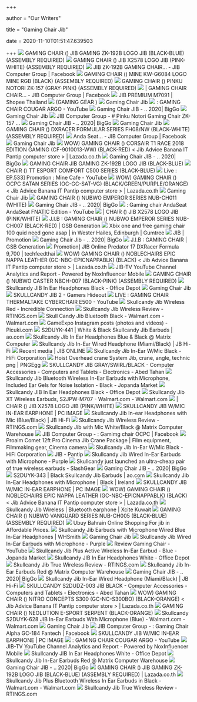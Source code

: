 +++
        
author = "Our Writers"
        
title = "Gaming Chair Jib"
        
date = 2020-11-10T01:51:47.639503
        
+++
[ ![](https://www.jib.co.th/img_master/product/original/2019110817363235694_1.png)](https://www.jib.co.th/img_master/product/original/2019110817363235694_1.png) GAMING CHAIR () JIB GAMING ZK-192B LOGO JIB (BLACK-BLUE)  (ASSEMBLY REQUIRED)
[ ![](https://www.jib.co.th/img_master/product/original/20180713100545_30265_11963954.jpg)](https://www.jib.co.th/img_master/product/original/20180713100545_30265_11963954.jpg) GAMING CHAIR () JIB X2578 LOGO JIB (PINK-WHITE) (ASSEMBLY  REQUIRED)
[ ![](https://lookaside.fbsbx.com/lookaside/crawler/media/?media_id=3445837778791720)](https://lookaside.fbsbx.com/lookaside/crawler/media/?media_id=3445837778791720) JIB ZK-192B GAMING CHAIR... - JIB Computer Group | Facebook
[ ![](https://www.jib.co.th/img_master/product/original/2020010411203336141_1.jpg)](https://www.jib.co.th/img_master/product/original/2020010411203336141_1.jpg) GAMING CHAIR () MINE KW-G6084 LOGO MINE RGB (BLACK) (ASSEMBLY  REQUIRED)
[ ![](https://www.jib.co.th/img_master/product/original/2019111913235635778_1.jpg)](https://www.jib.co.th/img_master/product/original/2019111913235635778_1.jpg) GAMING CHAIR () PINKU NOTORI ZK-157 (GRAY-PINK) (ASSEMBLY  REQUIRED)
[ ![](https://lookaside.fbsbx.com/lookaside/crawler/media/?media_id=1111323555576499)](https://lookaside.fbsbx.com/lookaside/crawler/media/?media_id=1111323555576499)  | GAMING CHAIR  CHAIR... - JIB Computer Group | Facebook
[ ![](https://cf.shopee.co.th/file/f097c68163339556e45db7501d96745d)](https://cf.shopee.co.th/file/f097c68163339556e45db7501d96745d)  JIB PREMIUM M7091 | Shopee Thailand
[ ![](https://www.jib.co.th/img_master/product/medium/2020081309082042027_1.jpg?v=420271597289467)](https://www.jib.co.th/img_master/product/medium/2020081309082042027_1.jpg?v=420271597289467)  (GAMING GEAR )
[ ![](https://lookaside.fbsbx.com/lookaside/crawler/media/?media_id=1551061511856129)](https://lookaside.fbsbx.com/lookaside/crawler/media/?media_id=1551061511856129) Gaming Chair Jib
[ ![](https://i.ytimg.com/vi/9I_S8NKzuJo/maxresdefault.jpg)](https://i.ytimg.com/vi/9I_S8NKzuJo/maxresdefault.jpg)   :  GAMING CHAIR  COUGAR ARGO - YouTube
[ ![](https://www.jib.co.th/img_master/product/original/20191223143904_36153_24_1.png?v=361531586318202)](https://www.jib.co.th/img_master/product/original/20191223143904_36153_24_1.png?v=361531586318202) Gaming Chair JIB   - .. 2020| BigGo 
[ ![](https://lookaside.fbsbx.com/lookaside/crawler/media/?media_id=3075341149174720)](https://lookaside.fbsbx.com/lookaside/crawler/media/?media_id=3075341149174720) Gaming Chair Jib
[ ![](https://lookaside.fbsbx.com/lookaside/crawler/media/?media_id=3381854058523426)](https://lookaside.fbsbx.com/lookaside/crawler/media/?media_id=3381854058523426) JIB Computer Group - #  Pinku Notori Gaming Chair ZK-157          ...
[ ![](https://cf.shopee.co.th/file/9956d2ea191553c2e291b02f8a10c4d8)](https://cf.shopee.co.th/file/9956d2ea191553c2e291b02f8a10c4d8) Gaming Chair JIB   - .. 2020| BigGo 
[ ![](https://img.noblechairs.com/pdp/icon-black/icon-features02.jpg?auto=compress%2Cformat&fit=max&q=70&ixlib=imgixjs-3.4.1)](https://img.noblechairs.com/pdp/icon-black/icon-features02.jpg?auto=compress%2Cformat&fit=max&q=70&ixlib=imgixjs-3.4.1) Gaming Chair Jib
[ ![](https://www.jib.co.th/img_master/product/original/20181017162148_22040_24_1.png)](https://www.jib.co.th/img_master/product/original/20181017162148_22040_24_1.png) GAMING CHAIR () DXRACER FORMULAR SERIES FH08/NW (BLACK-WHITE)  (ASSEMBLY REQUIRED)
[ ![](https://lookaside.fbsbx.com/lookaside/crawler/media/?media_id=3888720944503399)](https://lookaside.fbsbx.com/lookaside/crawler/media/?media_id=3888720944503399)   Anda Seat... - JIB Computer Group | Facebook
[ ![](https://lookaside.fbsbx.com/lookaside/crawler/media/?media_id=1776402395943424)](https://lookaside.fbsbx.com/lookaside/crawler/media/?media_id=1776402395943424) Gaming Chair Jib
[ ![](https://th-test-11.slatic.net/p/5a9f3fbdd3880dd230ec045d63da52d0.jpg_720x720q80.jpg_.webp)](https://th-test-11.slatic.net/p/5a9f3fbdd3880dd230ec045d63da52d0.jpg_720x720q80.jpg_.webp) WOW) GAMING CHAIR () CORSAIR T1 RACE 2018 EDITION GAMING  (CF-9010013-WW) (BLACK-RED) < Jib Advice Banana IT Pantip computer store >  | Lazada.co.th
[ ![](https://www.jib.co.th/img_master/product/original/2020061608452940372_1.jpg?v=403721592447520)](https://www.jib.co.th/img_master/product/original/2020061608452940372_1.jpg?v=403721592447520) Gaming Chair JIB   - .. 2020| BigGo 
[ ![](https://www.trakoolstore.com/image/cache/catalog/Gaming%20Gear/GAMING%20CHAIR%20JIB%20GAMING%20ZK-192B%20LOGO%20JIB%20(BLACK-BLUE)-800x800.png)](https://www.trakoolstore.com/image/cache/catalog/Gaming%20Gear/GAMING%20CHAIR%20JIB%20GAMING%20ZK-192B%20LOGO%20JIB%20(BLACK-BLUE)-800x800.png) GAMING CHAIR JIB GAMING ZK-192B LOGO JIB (BLACK-BLUE)
[ ![](https://www.jib.co.th/img_master/product/original/20171011091539_1.jpg)](https://www.jib.co.th/img_master/product/original/20171011091539_1.jpg) CHAIR () TT ESPORT COMFORT C500 SERIES (BLACK-BLUE)
[ ![](https://i.ytimg.com/vi/SFo4vIdKt6c/hqdefault.jpg)](https://i.ytimg.com/vi/SFo4vIdKt6c/hqdefault.jpg) Live  : EP.533] Promotion :  Mine Cafe  - YouTube
[ ![](https://th-test-11.slatic.net/p/d2cf16b83698e228bd2588cf52eedc91.jpg_340x340q80.jpg_.webp)](https://th-test-11.slatic.net/p/d2cf16b83698e228bd2588cf52eedc91.jpg_340x340q80.jpg_.webp) WOW) GAMING CHAIR () OCPC SATAN SERIES (OC-GC-SAT-VG)  (BLACK/GREEN/PURPLE/ORANGE) < Jib Advice Banana IT Pantip computer store >  | Lazada.co.th
[ ![](https://i.ytimg.com/vi/QwZ9Tqh9I9U/maxresdefault.jpg)](https://i.ytimg.com/vi/QwZ9Tqh9I9U/maxresdefault.jpg) Gaming Chair Jib
[ ![](https://www.jib.co.th/img_master/product/original/20190226132049_29818_24_1.png)](https://www.jib.co.th/img_master/product/original/20190226132049_29818_24_1.png) GAMING CHAIR () NUBWO EMPEROR SERIES NUB-CH011 (WHITE)
[ ![](https://www.jib.co.th/img_master/product/original/20200930101306_42918_24_1.png?v=429181601435612)](https://www.jib.co.th/img_master/product/original/20200930101306_42918_24_1.png?v=429181601435612) Gaming Chair JIB   - .. 2020| BigGo 
[ ![](https://i.ytimg.com/vi/qajuj-MJtho/maxresdefault.jpg)](https://i.ytimg.com/vi/qajuj-MJtho/maxresdefault.jpg)   :  Gaming chair  AndaSeat  AndaSeat FNATIC Edition  - YouTube
[ ![](http://sfcapital4.com/shop/image/cache/catalog/4798e3f99aa1b1f0f8ae225f00d3c26c.jpg_1200x1200q80-500x500.jpg)](http://sfcapital4.com/shop/image/cache/catalog/4798e3f99aa1b1f0f8ae225f00d3c26c.jpg_1200x1200q80-500x500.jpg)  | CHAIR () JIB X2578 LOGO JIB (PINK/WHITE)
[ ![](https://gsbgen.com/uploads/201912/20191218053958_0.jpg)](https://gsbgen.com/uploads/201912/20191218053958_0.jpg) J.I.B : GAMING CHAIR () NUBWO EMPEROR SERIES NUB-CH007  (BLACK-RED) | GSB Generation
[ ![](https://i.ebayimg.com/00/s/ODAwWDgwMA==/z/lo0AAOSw8xVfoBPV/$_86.PNG)](https://i.ebayimg.com/00/s/ODAwWDgwMA==/z/lo0AAOSw8xVfoBPV/$_86.PNG) Xbix one and free gaming chair 100 quid need gone asap | in Wester Hailes,  Edinburgh | Gumtree
[ ![](https://promotionlover.com/sites/default/files/styles/poster/public/2020-01/promotion-it-jib.jpg?itok=OpwE1Bi6)](https://promotionlover.com/sites/default/files/styles/poster/public/2020-01/promotion-it-jib.jpg?itok=OpwE1Bi6)  JIB | Promotion
[ ![](https://www.jib.co.th/img_master/product/original/2020061809152940516_1.jpg?v=405161592446983)](https://www.jib.co.th/img_master/product/original/2020061809152940516_1.jpg?v=405161592446983) Gaming Chair Jib   - .. 2020| BigGo 
[ ![](https://gsbgen.com/uploads/201912/20191217112659_0.jpg)](https://gsbgen.com/uploads/201912/20191217112659_0.jpg) J.I.B : GAMING CHAIR | GSB Generation
[ ![](https://i2.wp.com/notebookspec.com/web/wp-content/uploads/2016/03/12813985_1040634205978768_255052153031617020_n-1.png)](https://i2.wp.com/notebookspec.com/web/wp-content/uploads/2016/03/12813985_1040634205978768_255052153031617020_n-1.png) Promotion] JIB Online   Predator 17  DXRacer Formula   9,700  | techfeedthai
[ ![](https://th-test-11.slatic.net/p/b4423e9917fd58a99f887bffd4e7d980.jpg_720x720q80.jpg_.webp)](https://th-test-11.slatic.net/p/b4423e9917fd58a99f887bffd4e7d980.jpg_720x720q80.jpg_.webp) WOW) GAMING CHAIR () NOBLECHAIRS EPIC NAPPA LEATHER  (GC-NBC-EPICNAPPABLK) (BLACK) < Jib Advice Banana IT Pantip computer store  > | Lazada.co.th
[ ![](https://i.ytimg.com/vi/eTzjSRHUA1U/maxresdefault.jpg)](https://i.ytimg.com/vi/eTzjSRHUA1U/maxresdefault.jpg) JIB-TV YouTube Channel Analytics and Report - Powered by NoxInfluencer  Mobile
[ ![](https://www.jib.co.th/img_master/product/original/2020072108585441522_1.jpg)](https://www.jib.co.th/img_master/product/original/2020072108585441522_1.jpg) GAMING CHAIR () NUBWO CASTER NBCH-007 (BLACK-PINK) (ASSEMBLY  REQUIRED)
[ ![](https://media.officedepot.com/image/upload/b_rgb:FFFFFF,c_pad,dpr_1.0,f_auto,h_666,q_auto,w_500/c_pad,h_666,w_500/v1/products/9429613/9429613_p_jib2_black_nomic_snake?pgw=1)](https://media.officedepot.com/image/upload/b_rgb:FFFFFF,c_pad,dpr_1.0,f_auto,h_666,q_auto,w_500/c_pad,h_666,w_500/v1/products/9429613/9429613_p_jib2_black_nomic_snake?pgw=1) Skullcandy JIB In Ear Headphones Black - Office Depot
[ ![](https://m.media-amazon.com/images/I/31WpjiBsQrL._AC_UL400_.jpg)](https://m.media-amazon.com/images/I/31WpjiBsQrL._AC_UL400_.jpg) Gaming Chair Jib
[ ![](https://gh-assets.sgp1.digitaloceanspaces.com/wp-content/uploads/2020/04/14134402/SKULLCANDY-JIB-2-MIAMI-GREEN.jpg)](https://gh-assets.sgp1.digitaloceanspaces.com/wp-content/uploads/2020/04/14134402/SKULLCANDY-JIB-2-MIAMI-GREEN.jpg) SKULLCANDY JIB 2 - Gamers Hideout
[ ![](https://i.ytimg.com/vi/1eFnYGGjM5c/maxresdefault.jpg)](https://i.ytimg.com/vi/1eFnYGGjM5c/maxresdefault.jpg)  LIVE : GAMING CHAIR THERMALTAKE CYBERCHAIR E500 - YouTube
[ ![](https://www.incredible.co.za/media/catalog/product/J/i/Jib_Wireless_S2DUW_K082_Purple_Black_Hero_2bde.jpg)](https://www.incredible.co.za/media/catalog/product/J/i/Jib_Wireless_S2DUW_K082_Purple_Black_Hero_2bde.jpg) Skullcandy Jib Wireless Red - Incredible Connection
[ ![](https://i.rtings.com/images/reviews/headphones/skullcandy/jib/jib-front-small.jpg)](https://i.rtings.com/images/reviews/headphones/skullcandy/jib/jib-front-small.jpg) Skullcandy Jib Wireless Review - RTINGS.com
[ ![](https://i5.walmartimages.com/asr/6145793c-6d2a-4a32-a57b-53e3d49bfdc0_1.a121954585f5f223a83bc910f9b5c87a.jpeg)](https://i5.walmartimages.com/asr/6145793c-6d2a-4a32-a57b-53e3d49bfdc0_1.a121954585f5f223a83bc910f9b5c87a.jpeg) Skull Candy Jib Bluetooth Black - Walmart.com - Walmart.com
[ ![](https://scontent-yyz1-1.cdninstagram.com/v/t51.2885-15/sh0.08/e35/s640x640/82549423_649043202503783_3623214398651118653_n.jpg?_nc_ht=scontent-yyz1-1.cdninstagram.com&_nc_cat=111&_nc_ohc=kYpYFXWojlcAX-KMx-h&oh=c9aabca8339f18568c2986c55fbaab7c&oe=5ECDAC56)](https://scontent-yyz1-1.cdninstagram.com/v/t51.2885-15/sh0.08/e35/s640x640/82549423_649043202503783_3623214398651118653_n.jpg?_nc_ht=scontent-yyz1-1.cdninstagram.com&_nc_cat=111&_nc_ohc=kYpYFXWojlcAX-KMx-h&oh=c9aabca8339f18568c2986c55fbaab7c&oe=5ECDAC56) GameExpo Instagram posts (photos and videos) - Picuki.com
[ ![](https://media.ao.com/en-GB/Productimages/Images/rvLarge/s2duyk-441_skullcandy_headphones_01_l.jpg)](https://media.ao.com/en-GB/Productimages/Images/rvLarge/s2duyk-441_skullcandy_headphones_01_l.jpg) S2DUYK-441 | White & Black Skullcandy Jib Earbuds | ao.com
[ ![](https://matrixwarehouse.co.za/wp-content/uploads/2019/06/S2DUYK-628-02-600x600.png)](https://matrixwarehouse.co.za/wp-content/uploads/2019/06/S2DUYK-628-02-600x600.png) Skullcandy Jib In Ear Headphones Blue & Black @ Matrix Computer
[ ![](https://cdn.shopify.com/s/files/1/0024/9803/5810/products/415413-Product-1-I_800x800.jpg)](https://cdn.shopify.com/s/files/1/0024/9803/5810/products/415413-Product-1-I_800x800.jpg) Skullcandy Jib In-Ear Wired Headphone (Miami/Black) | JB Hi-Fi
[ ![](https://obs.line-scdn.net/r/myhome/hex/d31261c47c3f7c121b6ebb4f00c77907c212690bfafd47ec066c4387ffbfa1c2tcd5b99419cd461t0cd53b04/w960)](https://obs.line-scdn.net/r/myhome/hex/d31261c47c3f7c121b6ebb4f00c77907c212690bfafd47ec066c4387ffbfa1c2tcd5b99419cd461t0cd53b04/w960) Recent media | JIB ONLINE
[ ![](https://www.hificorp.co.za/media/catalog/product/cache/7ce9addd40d23ee411c2cc726ad5e7ed/2/7/27368771956b61fb1948e362f934da017cd64976_Jib_Mic1_S2DUYK_343_Black_Ortho_v001_4956.jpg)](https://www.hificorp.co.za/media/catalog/product/cache/7ce9addd40d23ee411c2cc726ad5e7ed/2/7/27368771956b61fb1948e362f934da017cd64976_Jib_Mic1_S2DUYK_343_Black_Ortho_v001_4956.jpg) Skullcandy Jib In-Ear W/Mic Black - HiFi Corporation
[ ![](https://e7.pngegg.com/pngimages/221/29/png-clipart-hoist-overhead-crane-system-jib-crane-angle-technic.png)](https://e7.pngegg.com/pngimages/221/29/png-clipart-hoist-overhead-crane-system-jib-crane-angle-technic.png) Hoist Overhead crane System Jib, crane, angle, technic png | PNGEgg
[ ![](https://abedtahan.com/media/catalog/product/cache/1/image/1800x/040ec09b1e35df139433887a97daa66f/s/2/s2ikfy-074-01.jpg)](https://abedtahan.com/media/catalog/product/cache/1/image/1800x/040ec09b1e35df139433887a97daa66f/s/2/s2ikfy-074-01.jpg) SKULLCANDY JIB GRAY/SWIRL/BLACK - Computer Accessories - Computers and  Tablets - Electronics - Abed Tahan
[ ![](https://www.jopanda-market.com/wp-content/uploads/2019/05/71s3mcj9a5L._SL1500_.jpg)](https://www.jopanda-market.com/wp-content/uploads/2019/05/71s3mcj9a5L._SL1500_.jpg) Skullcandy Jib Bluetooth Wireless In-Ear Earbuds with Microphone, Included  Ear Gels for Noise Isolation - Black - Jopanda Market
[ ![](https://media.officedepot.com/image/upload/b_rgb:FFFFFF,c_pad,dpr_1.0,f_auto,h_666,q_auto,w_500/c_pad,h_666,w_500/v1/products/9429613/9429613_o02_jib2_black_nomic_ortho?pgw=1)](https://media.officedepot.com/image/upload/b_rgb:FFFFFF,c_pad,dpr_1.0,f_auto,h_666,q_auto,w_500/c_pad,h_666,w_500/v1/products/9429613/9429613_o02_jib2_black_nomic_ortho?pgw=1) Skullcandy JIB In Ear Headphones Black - Office Depot
[ ![](https://i5.walmartimages.com/asr/660ac107-83d3-40e1-a6a1-4334326f329c_1.e2bb70d898e93bcee2c579d8830f9ba2.jpeg)](https://i5.walmartimages.com/asr/660ac107-83d3-40e1-a6a1-4334326f329c_1.e2bb70d898e93bcee2c579d8830f9ba2.jpeg) Skullcandy Jib XT Wireless Earbuds, S2JPW-M707 - Walmart.com - Walmart.com
[ ![](http://sfcapital4.com/shop/image/cache/catalog/8e70b42ec75d4c5837d93d2d0310ceb9.jpg_1200x1200q80-500x500.jpg)](http://sfcapital4.com/shop/image/cache/catalog/8e70b42ec75d4c5837d93d2d0310ceb9.jpg_1200x1200q80-500x500.jpg)  | CHAIR () JIB X2578 LOGO JIB (PINK/WHITE)
[ ![](https://i.imgur.com/Dtb73PR.jpg)](https://i.imgur.com/Dtb73PR.jpg) SKULLCANDY JIB W/MIC IN-EAR EARPHONE | PC IMAGE
[ ![](https://www.jbhifi.co.nz/FileLibrary/ProductResources/Images/117961-L-HI.jpg)](https://www.jbhifi.co.nz/FileLibrary/ProductResources/Images/117961-L-HI.jpg) Skullcandy Jib In-ear Headphones with Mic (Blue/Black) | JB Hi-Fi
[ ![](https://i.rtings.com/images/reviews/headphones/skullcandy/jib/jib-stability-small.jpg)](https://i.rtings.com/images/reviews/headphones/skullcandy/jib/jib-stability-small.jpg) Skullcandy Jib Wireless Review - RTINGS.com
[ ![](https://matrixwarehouse.co.za/wp-content/uploads/2019/03/S2DUYK-441_4.png)](https://matrixwarehouse.co.za/wp-content/uploads/2019/03/S2DUYK-441_4.png) Skullcandy Jib with Mic White/Black @ Matrix Computer Warehouse
[ ![](https://lookaside.fbsbx.com/lookaside/crawler/media/?media_id=2750848881861539&get_thumbnail=1)](https://lookaside.fbsbx.com/lookaside/crawler/media/?media_id=2750848881861539&get_thumbnail=1) JIB Computer Group -   :  Gamimg chair  OCPC | Facebook
[ ![](https://i.pinimg.com/originals/3e/b8/d1/3eb8d1dbbd8255ff3bead860fbae709e.jpg)](https://i.pinimg.com/originals/3e/b8/d1/3eb8d1dbbd8255ff3bead860fbae709e.jpg) Proaim Comet 12ft Pro Cinema Jib Crane Package | Film equipment, Filmmaking  gear, Cinema camera
[ ![](https://www.hificorp.co.za/media/catalog/product/cache/7ce9addd40d23ee411c2cc726ad5e7ed/d/2/d2e100146161983d2159de65882111ead434c9fc_Jib_Mic1_S2DUYK_343_Black_Hero_v001_074d.jpg)](https://www.hificorp.co.za/media/catalog/product/cache/7ce9addd40d23ee411c2cc726ad5e7ed/d/2/d2e100146161983d2159de65882111ead434c9fc_Jib_Mic1_S2DUYK_343_Black_Hero_v001_074d.jpg) Skullcandy Jib In-Ear W/Mic Black - HiFi Corporation
[ ![](https://f.ptcdn.info/048/059/000/pd3mga16xSW3QAJFh2D-o.gif)](https://f.ptcdn.info/048/059/000/pd3mga16xSW3QAJFh2D-o.gif)  JIB   - Pantip
[ ![](https://www.thesource.ca/medias/20200624162444-108089229-A.jpg-mediaConversion-640-x-480-0?context=bWFzdGVyfGltYWdlc3wzMDI2MnxpbWFnZS9qcGVnfGltYWdlcy9oYzAvaDdkLzkyNzIyODk2MjQwOTQuanBnfGI4OTIxODVhOTkxNTkwYjY0YjQ1OGQ5ZWJkNmMzODcyYjk3MGEyMzJjYjQ0NTA5NTNiZDJiMDdjNWE2NjgzZDQ)](https://www.thesource.ca/medias/20200624162444-108089229-A.jpg-mediaConversion-640-x-480-0?context=bWFzdGVyfGltYWdlc3wzMDI2MnxpbWFnZS9qcGVnfGltYWdlcy9oYzAvaDdkLzkyNzIyODk2MjQwOTQuanBnfGI4OTIxODVhOTkxNTkwYjY0YjQ1OGQ5ZWJkNmMzODcyYjk3MGEyMzJjYjQ0NTA5NTNiZDJiMDdjNWE2NjgzZDQ) Skullcandy Jib Wired In-Ear Earbuds with Microphone - Purple
[ ![](https://www.slashgear.com/wp-content/uploads/2020/09/skullcandy_true_insert.jpg)](https://www.slashgear.com/wp-content/uploads/2020/09/skullcandy_true_insert.jpg) Skullcandy just launched an ultra-cheap pair of true wireless earbuds -  SlashGear
[ ![](https://www.jib.co.th/img_master/product/original/2020082609154242330_1.jpg?v=423301601525701)](https://www.jib.co.th/img_master/product/original/2020082609154242330_1.jpg?v=423301601525701) Gaming Chair JIB   - .. 2020| BigGo 
[ ![](https://assets.products-live.ao.com/Images/d0a2836e-8685-48cf-a171-cf4eb0e9d794/1280x1280/S2DUYK-343_skullcandy_headphones_02.jpg)](https://assets.products-live.ao.com/Images/d0a2836e-8685-48cf-a171-cf4eb0e9d794/1280x1280/S2DUYK-343_skullcandy_headphones_02.jpg) S2DUYK-343 | Black Skullcandy Jib Earbuds | ao.com
[ ![](https://hniesfp.imgix.net/8/images/detailed/131/S2DUYK-343_1.jpg?fit=fill&bg=0FFF&w=1500&h=1000&auto=format,compress)](https://hniesfp.imgix.net/8/images/detailed/131/S2DUYK-343_1.jpg?fit=fill&bg=0FFF&w=1500&h=1000&auto=format,compress) Skullcandy Jib In-Ear Headphones with Microphone | Black | Ireland
[ ![](https://www.store.pcimage.com.my/image/shoppcimage/image/cache/data/all_product_images/product-6078/PDdC2tfP1589616923-1000x1000.jpg)](https://www.store.pcimage.com.my/image/shoppcimage/image/cache/data/all_product_images/product-6078/PDdC2tfP1589616923-1000x1000.jpg) SKULLCANDY JIB W/MIC IN-EAR EARPHONE | PC IMAGE
[ ![](https://th-test-11.slatic.net/p/50c3183d4accf88f27e5e8677fb78e30.jpg_720x720q80.jpg_.webp)](https://th-test-11.slatic.net/p/50c3183d4accf88f27e5e8677fb78e30.jpg_720x720q80.jpg_.webp) WOW) GAMING CHAIR () NOBLECHAIRS EPIC NAPPA LEATHER  (GC-NBC-EPICNAPPABLK) (BLACK) < Jib Advice Banana IT Pantip computer store  > | Lazada.co.th
[ ![](https://m.xcite.com/media/catalog/product/cache/1/thumbnail/700x700/9df78eab33525d08d6e5fb8d27136e95/5/1/512212_skullcandy_jib_bluetooth_wireless_in-ear_earbuds_with_mic_-_black2_result.jpg)](https://m.xcite.com/media/catalog/product/cache/1/thumbnail/700x700/9df78eab33525d08d6e5fb8d27136e95/5/1/512212_skullcandy_jib_bluetooth_wireless_in-ear_earbuds_with_mic_-_black2_result.jpg) Skullcandy Jib Wireless | Bluetooth earphone | Xcite Kuwait
[ ![](https://www.jib.co.th/img_master/product/original/20190209175346_28764_24_1.png)](https://www.jib.co.th/img_master/product/original/20190209175346_28764_24_1.png) GAMING CHAIR () NUBWO VANGUARD SERIES NUB-CH005 (BLACK-BLUE)  (ASSEMBLY REQUIRED)
[ ![](https://www.ubuy.com.bh/productimg/?image=aHR0cHM6Ly9pbWFnZXMtbmEuc3NsLWltYWdlcy1hbWF6b24uY29tL2ltYWdlcy9JLzcxbS1XTW1QSFVMLl9TUzQwMF8uanBn.jpg)](https://www.ubuy.com.bh/productimg/?image=aHR0cHM6Ly9pbWFnZXMtbmEuc3NsLWltYWdlcy1hbWF6b24uY29tL2ltYWdlcy9JLzcxbS1XTW1QSFVMLl9TUzQwMF8uanBn.jpg) Ubuy Bahrain Online Shopping For jib in Affordable Prices.
[ ![](https://assets.whsmith.co.uk/product-image/extra-large/39568472_1.jpg)](https://assets.whsmith.co.uk/product-image/extra-large/39568472_1.jpg) Skullcandy Jib Earbuds with Microphone Wired Blue In-Ear Headphones |  WHSmith
[ ![](https://lookaside.fbsbx.com/lookaside/crawler/media/?media_id=858036824594620&get_thumbnail=1)](https://lookaside.fbsbx.com/lookaside/crawler/media/?media_id=858036824594620&get_thumbnail=1) Gaming Chair Jib
[ ![](https://www.thesource.ca/medias/20200624162444-108089229-B.jpg-mediaConversion-640-x-480-mediaConversion-400-x-300-0?context=bWFzdGVyfGltYWdlc3wyNTA1MHxpbWFnZS9qcGVnfGltYWdlcy9oZjAvaGRiLzkyNzIyODk5NTE3NzQuanBnfDcxNjcyMjA1ZWE4ODRmNzI1NzI0NDA0ZGQ5NGY3NjQ3NmVjNDY5MzViNjk5MTQ3YzhjOThiNWRhYTY2NjY5OWI)](https://www.thesource.ca/medias/20200624162444-108089229-B.jpg-mediaConversion-640-x-480-mediaConversion-400-x-300-0?context=bWFzdGVyfGltYWdlc3wyNTA1MHxpbWFnZS9qcGVnfGltYWdlcy9oZjAvaGRiLzkyNzIyODk5NTE3NzQuanBnfDcxNjcyMjA1ZWE4ODRmNzI1NzI0NDA0ZGQ5NGY3NjQ3NmVjNDY5MzViNjk5MTQ3YzhjOThiNWRhYTY2NjY5OWI) Skullcandy Jib Wired In-Ear Earbuds with Microphone - Purple
[ ![](https://i.ytimg.com/vi/AH1noUe5Bco/hqdefault.jpg?sqp=-oaymwEXCNACELwBSFryq4qpAwkIARUAAIhCGAE=&rs=AOn4CLCJGGkwQD2FJ_wqsULknqpAnBzuOQ)](https://i.ytimg.com/vi/AH1noUe5Bco/hqdefault.jpg?sqp=-oaymwEXCNACELwBSFryq4qpAwkIARUAAIhCGAE=&rs=AOn4CLCJGGkwQD2FJ_wqsULknqpAnBzuOQ) Review Gaming Chair - YouTube
[ ![](https://www.jopanda-market.com/wp-content/uploads/2019/12/61gSOQ8M0JL._SL1500_.jpg)](https://www.jopanda-market.com/wp-content/uploads/2019/12/61gSOQ8M0JL._SL1500_.jpg) Skullcandy Jib Plus Active Wireless In-Ear Earbud - Blue - Jopanda Market
[ ![](https://media.officedepot.com/image/upload/b_rgb:FFFFFF,c_pad,dpr_1.0,f_auto,h_1665,q_auto,w_1250/c_pad,h_1665,w_1250/v1/products/6806315/6806315_o01_skullcandy_jib_in_ear_headphones_061720?pgw=1&pgwact=1)](https://media.officedepot.com/image/upload/b_rgb:FFFFFF,c_pad,dpr_1.0,f_auto,h_1665,q_auto,w_1250/c_pad,h_1665,w_1250/v1/products/6806315/6806315_o01_skullcandy_jib_in_ear_headphones_061720?pgw=1&pgwact=1) Skullcandy JIB In Ear Headphones White - Office Depot
[ ![](https://i.rtings.com/images/reviews/headphones/skullcandy/jib-true/jib-true-stability-small.jpg)](https://i.rtings.com/images/reviews/headphones/skullcandy/jib-true/jib-true-stability-small.jpg) Skullcandy Jib True Wireless Review - RTINGS.com
[ ![](https://matrixwarehouse.co.za/wp-content/uploads/2019/03/S2DUY-L676_4-600x600.png)](https://matrixwarehouse.co.za/wp-content/uploads/2019/03/S2DUY-L676_4-600x600.png) Skullcandy Jib In-Ear Earbuds Red @ Matrix Computer Warehouse
[ ![](https://www.jib.co.th/img_master/product/original/2020091909243242701_1.jpg?v=427011600485910)](https://www.jib.co.th/img_master/product/original/2020091909243242701_1.jpg?v=427011600485910) Gaming Chair JIB   - .. 2020| BigGo 
[ ![](https://cdn.shopify.com/s/files/1/0024/9803/5810/products/415413-Product-0-I_large.jpg)](https://cdn.shopify.com/s/files/1/0024/9803/5810/products/415413-Product-0-I_large.jpg) Skullcandy Jib In-Ear Wired Headphone (Miami/Black) | JB Hi-Fi
[ ![](https://abedtahan.com/media/catalog/product/cache/1/image/600x600/9df78eab33525d08d6e5fb8d27136e95/e/a/ear-skul-s2dudz-003.jpg)](https://abedtahan.com/media/catalog/product/cache/1/image/600x600/9df78eab33525d08d6e5fb8d27136e95/e/a/ear-skul-s2dudz-003.jpg) SKULLCANDY S2DUDZ-003 JIB BLACK - Computer Accessories - Computers and  Tablets - Electronics - Abed Tahan
[ ![](https://th-test-11.slatic.net/p/22b0c208d12429ee1635b422f724357c.jpg_720x720q80.jpg_.webp)](https://th-test-11.slatic.net/p/22b0c208d12429ee1635b422f724357c.jpg_720x720q80.jpg_.webp) WOW) GAMING CHAIR () NITRO CONCEPTS S300 (GC-NC-S300BO)  (BLACK-ORANGE) < Jib Advice Banana IT Pantip computer store > | Lazada.co.th
[ ![](https://www.jib.co.th/img_master/product/original/20190920100545_27946_24_1.png)](https://www.jib.co.th/img_master/product/original/20190920100545_27946_24_1.png) GAMING CHAIR () NEOLUTION E-SPORT SERPENT (BLACK-ORANGE)
[ ![](https://i5.walmartimages.com/asr/7efaa4da-a406-4c9f-accb-62e6ae7e8b97_3.08581d62e5f91e2a0ddf4e547b9f3735.jpeg)](https://i5.walmartimages.com/asr/7efaa4da-a406-4c9f-accb-62e6ae7e8b97_3.08581d62e5f91e2a0ddf4e547b9f3735.jpeg) Skullcandy S2DUYK-628 JIB In-Ear Earbuds With Microphone (Blue) -  Walmart.com - Walmart.com
[ ![](https://lookaside.fbsbx.com/lookaside/crawler/media/?media_id=2911701748860490)](https://lookaside.fbsbx.com/lookaside/crawler/media/?media_id=2911701748860490) Gaming Chair Jib
[ ![](https://lookaside.fbsbx.com/lookaside/crawler/media/?media_id=944331172729516&get_thumbnail=1)](https://lookaside.fbsbx.com/lookaside/crawler/media/?media_id=944331172729516&get_thumbnail=1) JIB Computer Group -   :  Gaming Chair Alpha GC-184  Fantech  | Facebook
[ ![](https://i.imgur.com/UopvIPW.jpg)](https://i.imgur.com/UopvIPW.jpg) SKULLCANDY JIB W/MIC IN-EAR EARPHONE | PC IMAGE
[ ![](https://i.ytimg.com/vi/9I_S8NKzuJo/hqdefault.jpg)](https://i.ytimg.com/vi/9I_S8NKzuJo/hqdefault.jpg)   :  GAMING CHAIR  COUGAR ARGO - YouTube
[ ![](https://i.ytimg.com/vi/zrRNIXUVyzg/maxresdefault.jpg)](https://i.ytimg.com/vi/zrRNIXUVyzg/maxresdefault.jpg) JIB-TV YouTube Channel Analytics and Report - Powered by NoxInfluencer  Mobile
[ ![](https://media.officedepot.com/image/upload/b_rgb:FFFFFF,c_pad,dpr_1.0,f_auto,h_666,q_auto,w_500/c_pad,h_666,w_500/v1/products/6806315/6806315_o02_skullcandy_jib_in_ear_headphones_061720?pgw=1)](https://media.officedepot.com/image/upload/b_rgb:FFFFFF,c_pad,dpr_1.0,f_auto,h_666,q_auto,w_500/c_pad,h_666,w_500/v1/products/6806315/6806315_o02_skullcandy_jib_in_ear_headphones_061720?pgw=1) Skullcandy JIB In Ear Headphones White - Office Depot
[ ![](https://matrixwarehouse.co.za/wp-content/uploads/2019/03/S2DUY-L676_2.png)](https://matrixwarehouse.co.za/wp-content/uploads/2019/03/S2DUY-L676_2.png) Skullcandy Jib In-Ear Earbuds Red @ Matrix Computer Warehouse
[ ![](https://www.jib.co.th/img_master/product/original/2020060609183140038_1.jpg?v=400381591415616)](https://www.jib.co.th/img_master/product/original/2020060609183140038_1.jpg?v=400381591415616) Gaming Chair JIB   - .. 2020| BigGo 
[ ![](https://th-live-01.slatic.net/p/b7e80883f333346952c29634c3959abe.png)](https://th-live-01.slatic.net/p/b7e80883f333346952c29634c3959abe.png)   GAMING CHAIR () JIB GAMING ZK-192B LOGO JIB  (BLACK-BLUE) (ASSEMBLY REQUIRED) | Lazada.co.th
[ ![](https://i5.walmartimages.com/asr/e7cd783d-06d6-4f13-863d-4da24450e99a_1.96ddc557be4359dea8d26b97ab9cfe20.jpeg)](https://i5.walmartimages.com/asr/e7cd783d-06d6-4f13-863d-4da24450e99a_1.96ddc557be4359dea8d26b97ab9cfe20.jpeg) Skullcandy Jib Plus Bluetooth Wireless In Ear Earbuds in Black -  Walmart.com - Walmart.com
[ ![](https://i.rtings.com/images/reviews/headphones/skullcandy/jib-true/jib-true-design-medium.jpg)](https://i.rtings.com/images/reviews/headphones/skullcandy/jib-true/jib-true-design-medium.jpg) Skullcandy Jib True Wireless Review - RTINGS.com
